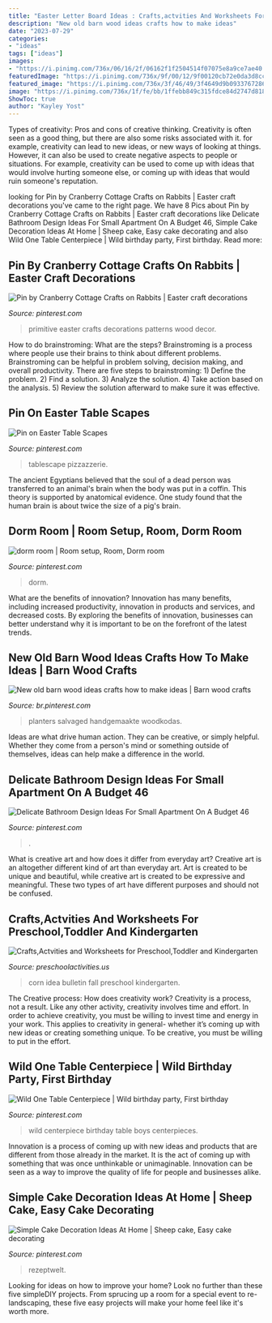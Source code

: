```yaml
---
title: "Easter Letter Board Ideas : Crafts,actvities And Worksheets For Preschool,toddler And Kindergarten"
description: "New old barn wood ideas crafts how to make ideas"
date: "2023-07-29"
categories:
- "ideas"
tags: ["ideas"]
images:
- "https://i.pinimg.com/736x/06/16/2f/06162f1f2504514f07075e8a9ce7ae40.jpg"
featuredImage: "https://i.pinimg.com/736x/9f/00/12/9f00120cb72e0da3d8cc693cc427ad67.jpg"
featured_image: "https://i.pinimg.com/736x/3f/46/49/3f4649d9b0933767286c0de36d537e6a.jpg"
image: "https://i.pinimg.com/736x/1f/fe/bb/1ffebb849c315fdce84d2747d8181bb8.jpg"
ShowToc: true
author: "Kayley Yost"
---
```



Types of creativity: Pros and cons of creative thinking.
Creativity is often seen as a good thing, but there are also some risks associated with it. for example, creativity can lead to new ideas, or new ways of looking at things. However, it can also be used to create negative aspects to people or situations. For example, creativity can be used to come up with ideas that would involve hurting someone else, or coming up with ideas that would ruin someone's reputation.

	

		
looking for Pin by Cranberry Cottage Crafts on Rabbits | Easter craft decorations you've came to the right page. We have 8 Pics about Pin by Cranberry Cottage Crafts on Rabbits | Easter craft decorations like Delicate Bathroom Design Ideas For Small Apartment On A Budget 46, Simple Cake Decoration Ideas At Home | Sheep cake, Easy cake decorating and also Wild One Table Centerpiece | Wild birthday party, First birthday. Read more:
		
    
## Pin By Cranberry Cottage Crafts On Rabbits | Easter Craft Decorations

<img loading=lazy src="https://i.pinimg.com/736x/06/16/2f/06162f1f2504514f07075e8a9ce7ae40.jpg" onerror="this.onerror=null;this.src='https://tse2.mm.bing.net/th?id=OIP.TUtBypUo5fj7AmmANkLdMAHaJ3&amp;pid=15.1';" alt="Pin by Cranberry Cottage Crafts on Rabbits | Easter craft decorations">

_Source: pinterest.com_

>primitive easter crafts decorations patterns wood decor. 

	

How to do brainstroming: What are the steps?
Brainstroming is a process where people use their brains to think about different problems. Brainstroming can be helpful in problem solving, decision making, and overall productivity. There are five steps to brainstroming: 1) Define the problem. 2) Find a solution. 3) Analyze the solution. 4) Take action based on the analysis. 5) Review the solution afterward to make sure it was effective.

    
## Pin On Easter Table Scapes

<img loading=lazy src="https://i.pinimg.com/736x/3d/d2/54/3dd25415b7773538a51100fbdcbf4863.jpg" onerror="this.onerror=null;this.src='https://tse3.mm.bing.net/th?id=OIP.FTuPLJqrtdsJQDrqyh-yggHaLH&amp;pid=15.1';" alt="Pin on Easter Table Scapes">

_Source: pinterest.com_

>tablescape pizzazzerie. 

	

The ancient Egyptians believed that the soul of a dead person was transferred to an animal's brain when the body was put in a coffin. This theory is supported by anatomical evidence. One study found that the human brain is about twice the size of a pig's brain.

    
## Dorm Room | Room Setup, Room, Dorm Room

<img loading=lazy src="https://i.pinimg.com/736x/2f/e3/a5/2fe3a503c7b255bddc4e216ce71d8c3e.jpg" onerror="this.onerror=null;this.src='https://tse3.mm.bing.net/th?id=OIP.YNzZO2amO91X2hdtksXMhgHaJ3&amp;pid=15.1';" alt="dorm room | Room setup, Room, Dorm room">

_Source: pinterest.com_

>dorm. 

	

What are the benefits of innovation?
Innovation has many benefits, including increased productivity, innovation in products and services, and decreased costs. By exploring the benefits of innovation, businesses can better understand why it is important to be on the forefront of the latest trends.

    
## New Old Barn Wood Ideas Crafts How To Make Ideas | Barn Wood Crafts

<img loading=lazy src="https://i.pinimg.com/736x/34/53/e7/3453e7f142d1b098f7eec0533d057af6.jpg" onerror="this.onerror=null;this.src='https://tse1.mm.bing.net/th?id=OIP.t1WO2wfJhTK_4c07n_tmbAAAAA&amp;pid=15.1';" alt="New old barn wood ideas crafts how to make ideas | Barn wood crafts">

_Source: br.pinterest.com_

>planters salvaged handgemaakte woodkodas. 

	

Ideas are what drive human action. They can be creative, or simply helpful. Whether they come from a person's mind or something outside of themselves, ideas can help make a difference in the world.

    
## Delicate Bathroom Design Ideas For Small Apartment On A Budget 46

<img loading=lazy src="https://i.pinimg.com/736x/3f/46/49/3f4649d9b0933767286c0de36d537e6a.jpg" onerror="this.onerror=null;this.src='https://tse4.mm.bing.net/th?id=OIP.R2AwDP4NfGBukrO-BabZ6QHaKQ&amp;pid=15.1';" alt="Delicate Bathroom Design Ideas For Small Apartment On A Budget 46">

_Source: pinterest.com_

>. 

	

What is creative art and how does it differ from everyday art?
Creative art is an altogether different kind of art than everyday art. Art is created to be unique and beautiful, while creative art is created to be expressive and meaningful. These two types of art have different purposes and should not be confused.

    
## Crafts,Actvities And Worksheets For Preschool,Toddler And Kindergarten

<img loading=lazy src="http://www.preschoolactivities.us/wp-content/uploads/2017/10/corn-bulletin-board-idea.jpg" onerror="this.onerror=null;this.src='https://tse4.mm.bing.net/th?id=OIP.puNMZ4jDocilDcm399LDfAHaNJ&amp;pid=15.1';" alt="Crafts,Actvities and Worksheets for Preschool,Toddler and Kindergarten">

_Source: preschoolactivities.us_

>corn idea bulletin fall preschool kindergarten. 

	

The Creative process: How does creativity work?
Creativity is a process, not a result. Like any other activity, creativity involves time and effort. In order to achieve creativity, you must be willing to invest time and energy in your work. This applies to creativity in general- whether it’s coming up with new ideas or creating something unique. To be creative, you must be willing to put in the effort.

    
## Wild One Table Centerpiece | Wild Birthday Party, First Birthday

<img loading=lazy src="https://i.pinimg.com/736x/9f/00/12/9f00120cb72e0da3d8cc693cc427ad67.jpg" onerror="this.onerror=null;this.src='https://tse1.mm.bing.net/th?id=OIP._UOMSyLaoVw_9Eco2yHetQHaJ4&amp;pid=15.1';" alt="Wild One Table Centerpiece | Wild birthday party, First birthday">

_Source: pinterest.com_

>wild centerpiece birthday table boys centerpieces. 

	

Innovation is a process of coming up with new ideas and products that are different from those already in the market. It is the act of coming up with something that was once unthinkable or unimaginable. Innovation can be seen as a way to improve the quality of life for people and businesses alike.

    
## Simple Cake Decoration Ideas At Home | Sheep Cake, Easy Cake Decorating

<img loading=lazy src="https://i.pinimg.com/736x/1f/fe/bb/1ffebb849c315fdce84d2747d8181bb8.jpg" onerror="this.onerror=null;this.src='https://tse4.mm.bing.net/th?id=OIP.KWCcngDh1Bur6eWTetPZbQHaJ3&amp;pid=15.1';" alt="Simple Cake Decoration Ideas At Home | Sheep cake, Easy cake decorating">

_Source: pinterest.com_

>rezeptwelt. 

	

Looking for ideas on how to improve your home? Look no further than these five simpleDIY projects. From sprucing up a room for a special event to re-landscaping, these five easy projects will make your home feel like it's worth more.


